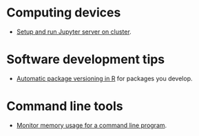 # Computing devices

- [Setup and run Jupyter server on cluster](https://github.com/gaow/misc/tree/master/bash#jupyterlab-server-on-cluster-via-ssh-tunnel).

# Software development tips

- [Automatic package versioning in R](https://github.com/gaow/r-versioning-hook) for packages you develop.

# Command line tools

- [Monitor memory usage for a command line program](https://github.com/gaow/misc/tree/master/monitor).